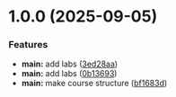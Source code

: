 # 1.0.0 (2025-09-05)


### Features

* **main:** add labs ([3ed28aa](github.com/timursimdyanov/os-intro/commits/3ed28aa541b8c864208ff61a68d81bf7cbe3a698))
* **main:** add labs ([0b13693](github.com/timursimdyanov/os-intro/commits/0b136935fc3140a0ceba392002b53d08da34551f))
* **main:** make course structure ([bf1683d](github.com/timursimdyanov/os-intro/commits/bf1683d1dc26d09448d41df6586b86ab69b6c99c))



